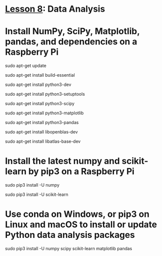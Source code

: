 # <a href="https://goo.gl/ibFiqR">Lesson 8</a>: Data Analysis

# Install NumPy, SciPy, Matplotlib, pandas, and dependencies on a Raspberry Pi

sudo apt-get update

sudo apt-get install build-essential

sudo apt-get install python3-dev

sudo apt-get install python3-setuptools

sudo apt-get install python3-scipy

sudo apt-get install python3-matplotlib

sudo apt-get install python3-pandas

sudo apt-get install libopenblas-dev

sudo apt-get install libatlas-base-dev

# Install the latest numpy and scikit-learn by pip3 on a Raspberry Pi

sudo pip3 install -U numpy

sudo pip3 install -U scikit-learn

# Use conda on Windows, or pip3 on Linux and macOS to install or update Python data analysis packages

sudo pip3 install -U numpy scipy scikit-learn matplotlib pandas

